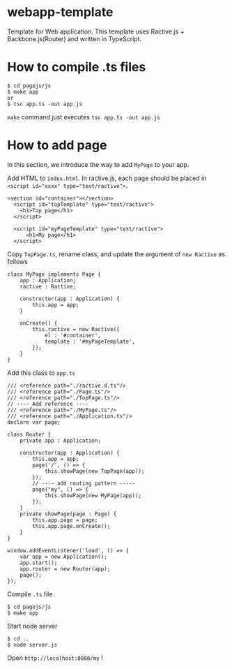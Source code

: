 # webapp-template
Template for Web application. This template uses Ractive.js + Backbone.js(Router) and written in TypeScript. 

# How to compile .ts files

    $ cd pagejs/js
    $ make app
    or
    $ tsc app.ts -out app.js

`make` command just executes `tsc app.ts -out app.js`

# How to add page 

In this section, we introduce the way to add `MyPage` to your app. 

Add HTML to `index.html`. In ractive.js, each page should be placed in `<script id="xxxx" type="text/ractive">`. 

    <section id="container"></section>
      <script id="topTemplate" type="text/ractive">
        <h1>Top page</h1>
      </script>
      
      <script id="myPageTemplate" type="text/ractive">
          <h1>My page</h1>
      </script>

Copy `TopPage.ts`, rename class, and update the argument of `new Ractive` as follows

    class MyPage implements Page {
        app : Application;
        ractive : Ractive;
        
        constructor(app : Application) {
            this.app = app;
        }
        
        onCreate() {
            this.ractive = new Ractive({
                el : '#container',
                template : '#myPageTemplate',
            });
        }
    }

Add this class to `app.ts`

    /// <reference path="./ractive.d.ts"/>
    /// <reference path="./Page.ts"/>
    /// <reference path="./TopPage.ts"/>
    // ---- Add reference ----
    /// <reference path="./MyPage.ts"/> 
    /// <reference path="./Application.ts"/>
    declare var page;
    
    class Router {
        private app : Application;
    
        constructor(app : Application) {
            this.app = app;
            page('/', () => {
                this.showPage(new TopPage(app));
            });
            // ---- add routing pattern -----
            page("my", () => {
                this.showPage(new MyPage(app));
            });
        }
        private showPage(page : Page) {
            this.app.page = page;
            this.app.page.onCreate();
        }
    }

    window.addEventListener('load', () => {
        var app = new Application();
        app.start();
        app.router = new Router(app);
        page();
    });


Compile `.ts` file

    $ cd pagejs/js
    $ make app

Start node server

    $ cd ..
    $ node server.js

Open `http://localhost:8080/my` !
    
